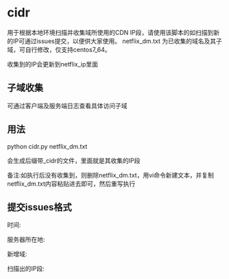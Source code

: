 # cidr

用于根据本地环境扫描并收集域所使用的CDN IP段，请使用该脚本的如扫描到新的IP可通过issues提交，以便供大家使用。
netflix_dm.txt 为已收集的域名及其子域，可自行修改，仅支持centos7_64。

收集到的IP会更新到netflix_ip里面

## 子域收集

可通过客户端及服务端日志查看具体访问子域

## 用法 

python cidr.py netflix_dm.txt

会生成后缀带_cidr的文件，里面就是其收集的IP段

备注:如执行后没有收集到，则删除netflix_dm.txt，用vi命令新建文本，并复制netflix_dm.txt内容粘贴进去即可，然后重写执行

## 提交issues格式

时间:

服务器所在地:

新增域:

扫描出的IP段:
